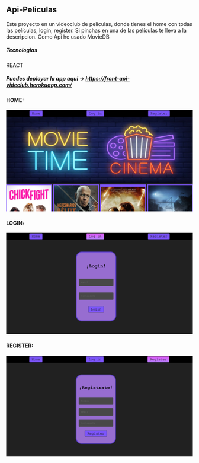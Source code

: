 ## Api-Peliculas

Este proyecto en un videoclub de películas, donde tienes el home con todas las películas, login, register.
Si pinchas en una de las películas te lleva a la descripcion.
Como Api he usado MovieDB

##### Tecnologias
REACT
   
##### Puedes deployar la app aqui -> https://front-api-videclub.herokuapp.com/


#### HOME:
![Screenshot](HomeScreen.png)
 #### LOGIN:
 ![Screenshot](Login.png)
 #### REGISTER:
 ![Screenshot](Register.png)